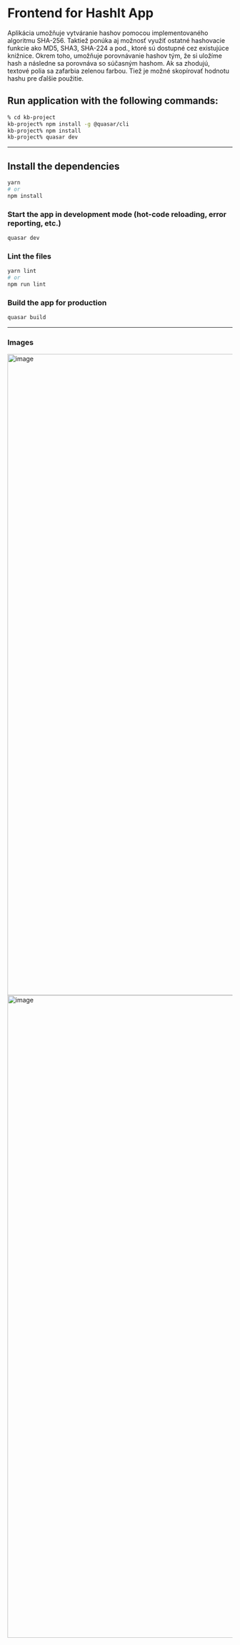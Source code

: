 # Frontend for HashIt App


Aplikácia umožňuje vytváranie hashov pomocou implementovaného algoritmu SHA-256. Taktiež ponúka aj možnosť využiť ostatné hashovacie funkcie ako MD5, SHA3, SHA-224 a pod., ktoré sú dostupné cez existujúce knižnice. Okrem toho, umožňuje porovnávanie hashov tým, že si uložíme hash a následne sa porovnáva so súčasným hashom. Ak sa zhodujú, textové polia sa zafarbia zelenou farbou. Tiež je možné skopírovať hodnotu hashu pre ďalšie použitie.

## Run application with the following commands:

```bash
% cd kb-project
kb-project% npm install -g @quasar/cli
kb-project% npm install
kb-project% quasar dev
```

---

## Install the dependencies
```bash
yarn
# or
npm install
```

### Start the app in development mode (hot-code reloading, error reporting, etc.)
```bash
quasar dev
```


### Lint the files
```bash
yarn lint
# or
npm run lint
```


### Build the app for production
```bash
quasar build
```

---


### Images

<img width="1437" alt="image" src="https://github.com/MatusGursky/kb-project-quasar/assets/93670256/73e26607-ee4f-4821-8ba3-218f950c01a0">

<img width="1440" alt="image" src="https://github.com/MatusGursky/kb-project-quasar/assets/93670256/b1e8cabd-b9f8-49a9-ab30-8d502f5c00f6">



